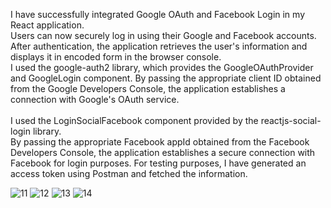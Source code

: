 I have successfully integrated Google OAuth and Facebook Login in my React application. <br/>Users can now securely log in using their Google and Facebook accounts. After authentication, the application retrieves the user's information and displays it in encoded form in the browser console.<br/>
I used the google-auth2 library, which provides the GoogleOAuthProvider and GoogleLogin component. By passing the appropriate client ID obtained from the Google Developers Console, the application establishes a connection with Google's OAuth service.<br/><br/>
I used the LoginSocialFacebook component provided by the reactjs-social-login library. <br/>By passing the appropriate Facebook appId obtained from the Facebook Developers Console, the application establishes a secure connection with Facebook for login purposes.
For testing purposes, I have generated an access token using Postman and fetched the information.

![11](https://github.com/Rohit0675/GoogleoAuth-FacebookLogin/assets/122914504/2e73f40a-31f5-47a7-b7b2-1189c06d55f7)
![12](https://github.com/Rohit0675/GoogleoAuth-FacebookLogin/assets/122914504/a6f65880-546f-4612-b926-ca58bb56dece)
![13](https://github.com/Rohit0675/GoogleoAuth-FacebookLogin/assets/122914504/2f3ae802-ca2a-45e8-945e-9cfd34d18713)
![14](https://github.com/Rohit0675/GoogleoAuth-FacebookLogin/assets/122914504/8bcf995d-f89b-497b-b069-912910ead0f0)


